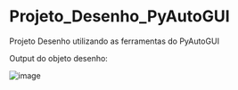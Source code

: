 # Projeto_Desenho_PyAutoGUI
 Projeto Desenho utilizando as ferramentas do PyAutoGUI

 Output do objeto desenho:

 ![image](https://github.com/Edcarlos-Oliveira/Projeto_Desenho_PyAutoGUI/assets/112654995/5e7c5e96-9c97-4714-952b-c7433f02398c)

